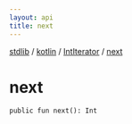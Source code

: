 ```yaml
---
layout: api
title: next
---
```

[stdlib](../../index.html) / [kotlin](../index.html) / [IntIterator](index.html) / [next](next.html)

# next

```
public fun next(): Int
```
